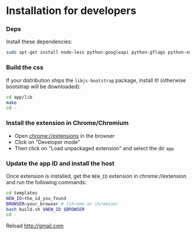 # Installation for developers

### Deps
Install these dependencies:
```bash
sudo apt-get install node-less python-googleapi python-gflags python-xdg python-gnupg
```

### Build the css
If your distribution ships the `libjs-bootstrap` package, install it! (otherwise bootstrap will be downloaded):

```bash
cd app/lib
make
cd -
```

### Install the extension in Chrome/Chromium
* Open [chrome://extensions](chrome://extensions) in the browser
* Click on "Developer mode"
* Then click on "Load unpackaged extension" and select the dir `app`


### Update the app ID and install the host #
Once extension is installed, get the `NEW_ID` extension in chrome://extension and run the following commands:
```bash
cd templates
NEW_ID=the_id_you_found
BROWSER=your_browser # (chrome or chromium)
bash build.sh $NEW_ID $BROWSER
cd -
```

Reload http://gmail.com
